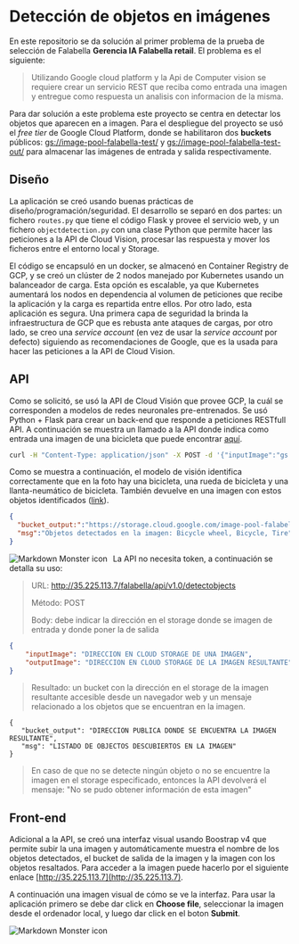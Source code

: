 

 # Detección de objetos en imágenes


En este repositorio se da solución al primer problema de la prueba de selección de Falabella **Gerencia IA Falabella retail**. El problema es el siguiente:
> Utilizando Google cloud platform y la Api de Computer vision se requiere crear un servicio REST que reciba como entrada una imagen y entregue como respuesta un analisis con informacion de la misma.

Para dar solución a este problema este proyecto se centra en detectar los objetos que aparecen en a imagen. Para el despliegue del proyecto se usó el *free tier* de Google Cloud Platform, donde se habilitaron dos **buckets** públicos: [gs://image-pool-falabella-test/](gs://image-pool-falabella-test/) y  [gs://image-pool-falabella-test-out/](gs://image-pool-falabella-test-out/) para almacenar las imágenes de entrada y salida respectivamente. 


## Diseño
La aplicación se creó usando buenas prácticas de diseño/programación/seguridad. El desarrollo se separó en dos partes: un fichero `routes.py`  que tiene el código Flask y provee el servicio web, y un fichero `objectdetection.py` con una clase Python que permite hacer las peticiones a la API de Cloud Vision, procesar las respuesta y mover los ficheros entre el entorno local y Storage.

El código se encapsuló en un docker, se almacenó en Container Registry de GCP, y se creó un clúster de 2 nodos manejado por Kubernetes usando un balanceador de carga. Esta opción es escalable, ya que Kubernetes aumentará los nodos en dependencia al volumen de peticiones que recibe la aplicación y la carga es repartida entre ellos. Por otro lado, esta aplicación es segura. Una primera capa de seguridad la brinda la infraestructura de GCP que es rebusta ante ataques de cargas, por otro lado, se creo una *service account* (en vez de usar la *service account* por defecto) siguiendo as recomendaciones de Google, que es la usada para hacer las peticiones a la API de Cloud Vision. 

## API
Como se solicitó, se usó la API de Cloud Visión que provee GCP, la cuál se corresponden a modelos de redes neuronales pre-entrenados. Se usó Python + Flask para crear un back-end que responde a peticiones RESTfull API. A continuación se muestra un llamado a la API donde indica como entrada una imagen de una bicicleta que puede encontrar [aquí](https://storage.cloud.google.com/image-pool-falabella-test/bicileta.jpg).

```bash
curl -H "Content-Type: application/json" -X POST -d '{"inputImage":"gs://image-pool-falabella-test/bicileta.jpg", "outputImage":"gs://image-pool-falabella-test-out/bicileta.jpg"}' http://35.225.113.7/falabella/api/v1.0/detectobjects
```

Como se muestra a continuación, el modelo de visión identifica correctamente que en la foto hay una bicicleta, una rueda de bicicleta y una llanta-neumático de bicicleta. También devuelve en una imagen con estos objetos identificados ([link](https://storage.cloud.google.com/image-pool-falabella-test-out/bicileta.jpg)).
```json
{
  "bucket_output:":"https://storage.cloud.google.com/image-pool-falabella-test-out/bicileta.jpg",
  "msg":"Objetos detectados en la imagen: Bicycle wheel, Bicycle, Tire"
}
```
<img src="https://users.dcc.uchile.cl/~hrosales/img/bicileta.jpg"  
alt="Markdown Monster icon"  
style="float: left; margin-right: 10px;" />

La API no necesita token, a continuación se detalla su uso:
> URL: http://35.225.113.7/falabella/api/v1.0/detectobjects
>
> Método: POST
>
> Body: debe indicar la dirección en el storage donde se imagen de entrada y donde poner la de salida
```json
{
    "inputImage": "DIRECCION EN CLOUD STORAGE DE UNA IMAGEN",
    "outputImage": "DIRECCION EN CLOUD STORAGE DE LA IMAGEN RESULTANTE"
}
```
>
>
>
> Resultado: un bucket con la dirección en el storage de la imagen resultante accesible desde un navegador web y un mensaje relacionado a los objetos que se encuentran en la imagen.
```
{
   "bucket_output": "DIRECCION PUBLICA DONDE SE ENCUENTRA LA IMAGEN RESULTANTE",
   "msg": "LISTADO DE OBJECTOS DESCUBIERTOS EN LA IMAGEN"
}
```
>
> En caso de que no se detecte ningún objeto o no se encuentre la imagen en el storage especificado, entonces la API devolverá el mensaje:
> "No se pudo obtener información de esta imagen"



## Front-end
Adicional a la API, se creó una interfaz visual usando Boostrap v4 que permite subir la una imagen y automáticamente muestra el nombre de los objetos detectados, el bucket de salida de la imagen y la imagen con los objetos resaltados. Para acceder a la imagen puede hacerlo por el siguiente enlace [http://35.225.113.7](http://35.225.113.7). 

A continuación una imagen visual de cómo se ve la interfaz. Para usar la aplicación primero se debe dar click en **Choose file**, seleccionar la imagen desde el ordenador local, y luego dar click en el boton **Submit**.

<img src="https://users.dcc.uchile.cl/~hrosales/img/main_view.png"  
alt="Markdown Monster icon"  
style="float: left; margin-right: 10px;" />
